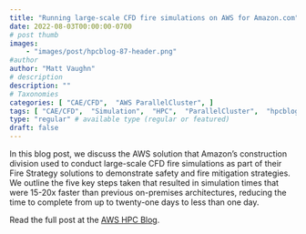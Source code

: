 ```yaml
---
title: "Running large-scale CFD fire simulations on AWS for Amazon.com"
date: 2022-08-03T00:00:00-0700
# post thumb
images:
    - "images/post/hpcblog-87-header.png"
#author
author: "Matt Vaughn"
# description
description: ""
# Taxonomies
categories: [ "CAE/CFD",  "AWS ParallelCluster", ]
tags: [ "CAE/CFD",  "Simulation",  "HPC",  "ParallelCluster",  "hpcblog", ]
type: "regular" # available type (regular or featured)
draft: false
---
```


In this blog post, we discuss the AWS solution that Amazon’s construction division used to conduct large-scale CFD fire simulations as part of their Fire Strategy solutions to demonstrate safety and fire mitigation strategies. We outline the five key steps taken that resulted in simulation times that were 15-20x faster than previous on-premises architectures, reducing the time to complete from up to twenty-one days to less than one day.

Read the full post at the [AWS HPC Blog](https://aws.amazon.com/blogs/hpc/amazon-runs-large-scale-cfd-fire-simulations-on-aws/).
